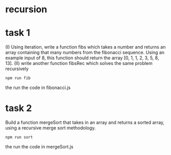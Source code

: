 # recursion

# task 1

(I) Using iteration, write a function fibs which takes a number and returns an array containing that many numbers from the fibonacci sequence. Using an example input of 8, this function should return the array [0, 1, 1, 2, 3, 5, 8, 13].
(II) write another function fibsRec which solves the same problem recursively

```console
npm run fib
```

the run the code in fibonacci.js

# task 2

Build a function mergeSort that takes in an array and returns a sorted array, using a recursive merge sort methodology.

```console
npm run sort
```

the run the code in mergeSort.js
